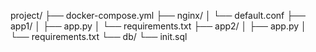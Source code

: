 project/
├── docker-compose.yml
├── nginx/
│   └── default.conf
├── app1/
│   ├── app.py
│   └── requirements.txt
├── app2/
│   ├── app.py
│   └── requirements.txt
└── db/
    └── init.sql
